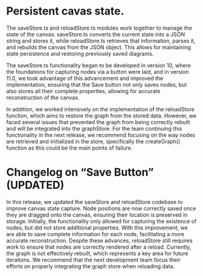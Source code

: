 # Persistent cavas state.

The saveStore.ts and reloadStore.ts modules work together to manage the state of the canvas. saveStore.ts converts the current state into a JSON string and stores it, while reloadStore.ts retrieves that information, parses it, and rebuilds the canvas from the JSON object. This allows for maintaining state persistence and restoring previously saved diagrams.

The saveStore.ts functionality began to be developed in version 10, where the foundations for capturing nodes via a button were laid, and in version 11.0, we took advantage of this advancement and improved the implementation, ensuring that the Save button not only saves nodes, but also stores all their complete properties, allowing for accurate reconstruction of the canvas.

In addition, we worked intensively on the implementation of the reloadStore function, which aims to restore the graph from the stored data. However, we faced several issues that prevented the graph from being correctly rebuilt and will be integrated into the graphStore. For the team continuing this functionality in the next release, we recommend focusing on the way nodes are retrieved and initialized in the store, specifically the createGraph() function as this could be the main points of failure.

# Changelog on “Save Button” (UPDATED)

In this release, we updated the saveStore and reloadStore codebase to improve canvas state capture. Node positions are now correctly saved once they are dragged onto the canvas, ensuring their location is preserved in storage.
Initially, the functionality only allowed for capturing the existence of nodes, but did not store additional properties. With this improvement, we are able to save complete information for each node, facilitating a more accurate reconstruction.
Despite these advances, reloadStore still requires work to ensure that nodes are correctly rendered after a reload. Currently, the graph is not effectively rebuilt, which represents a key area for future iterations. We recommend that the next development team focus their efforts on properly integrating the graph store when reloading data.
